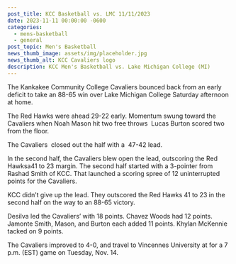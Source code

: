 ```yaml
---
post_title: KCC Basketball vs. LMC 11/11/2023
date: 2023-11-11 00:00:00 -0600
categories:
  - mens-basketball
  - general
post_topic: Men's Basketball
news_thumb_image: assets/img/placeholder.jpg
news_thumb_alt: KCC Cavaliers logo
description: KCC Men's Basketball vs. Lake Michigan College (MI)
---
```

The Kankakee Community College Cavaliers bounced back from an early deficit to take an 88-65 win over Lake Michigan College Saturday afternoon at home.

The Red Hawks were ahead 29-22 early. Momentum swung toward the Cavaliers when Noah Mason hit two free throws &nbsp;Lucas Burton scored two from the floor. &nbsp;

The Cavaliers &nbsp;closed out the half with a &nbsp;47-42 lead.

In the second half, the Cavaliers blew open the lead, outscoring the Red Hawksa41 to 23 margin. The second half started with a 3-pointer from Rashad Smith of KCC. That launched a scoring spree of 12 uninterrupted points for the Cavaliers.

KCC didn’t give up the lead. They outscored the Red Hawks 41 to 23 in the second half on the way to an 88-65 victory.

Desilva led the Cavaliers’ with 18 points. Chavez Woods had 12 points. Jamonte Smith, Mason, and Burton each added 11 points. Khylan McKennie tacked on 9 points.

The Cavaliers improved to 4-0, and travel to Vincennes University at for a 7 p.m. (EST) game on Tuesday, Nov. 14.